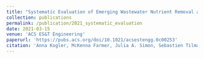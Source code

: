 ```yaml
---
title: "Systematic Evaluation of Emerging Wastewater Nutrient Removal and Recovery Technologies to Inform Practice and Advance Resource Efficiency"
collection: publications
permalink: /publication/2021_systematic_evaluation
date: 2021-03-15
venue: 'ACS ES&T Engineering'
paperurl: 'https://pubs.acs.org/doi/10.1021/acsestengg.0c00253'
citation: 'Anna Kogler, McKenna Farmer, Julia A. Simon, Sebastien Tilmans, George F. Wells, and William A. Tarpeh. 2021. <i>ACS ES&T Engineering</i>. 1(4), 662–684.'
---
```

